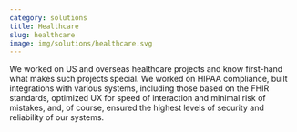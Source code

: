```yaml
---
category: solutions
title: Healthcare
slug: healthcare
image: img/solutions/healthcare.svg
---
```


We worked on US and overseas healthcare projects and know first-hand what makes
such projects special. We worked on HIPAA compliance, built integrations with
various systems, including those based on the FHIR standards, optimized UX for
speed of interaction and minimal risk of mistakes, and, of course, ensured the
highest levels of security and reliability of our systems.

